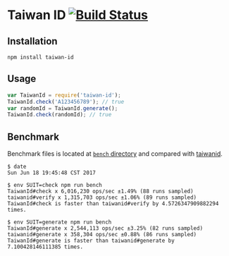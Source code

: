 # Taiwan ID [![Build Status](https://travis-ci.org/tonytonyjan/taiwan-id.svg?branch=master)](https://travis-ci.org/tonytonyjan/taiwan-id)

## Installation

```
npm install taiwan-id
```

## Usage

```js
var TaiwanId = require('taiwan-id');
TaiwanId.check('A123456789'); // true
var randomId = TaiwanId.generate();
TaiwanId.check(randomId); // true
```

## Benchmark

Benchmark files is located at [`bench` directory](bench) and compared with [taiwanid](https://github.com/yutin1987/taiwanid).

```
$ date
Sun Jun 18 19:45:48 CST 2017

$ env SUIT=check npm run bench
TaiwanId#check x 6,016,230 ops/sec ±1.49% (88 runs sampled)
taiwanid#verify x 1,315,703 ops/sec ±1.06% (89 runs sampled)
TaiwanId#check is faster than taiwanid#verify by 4.5726347909882294 times.

$ env SUIT=generate npm run bench
TaiwanId#generate x 2,544,113 ops/sec ±3.25% (82 runs sampled)
taiwanid#generate x 358,304 ops/sec ±0.88% (86 runs sampled)
TaiwanId#generate is faster than taiwanid#generate by 7.100428146111385 times.
```
